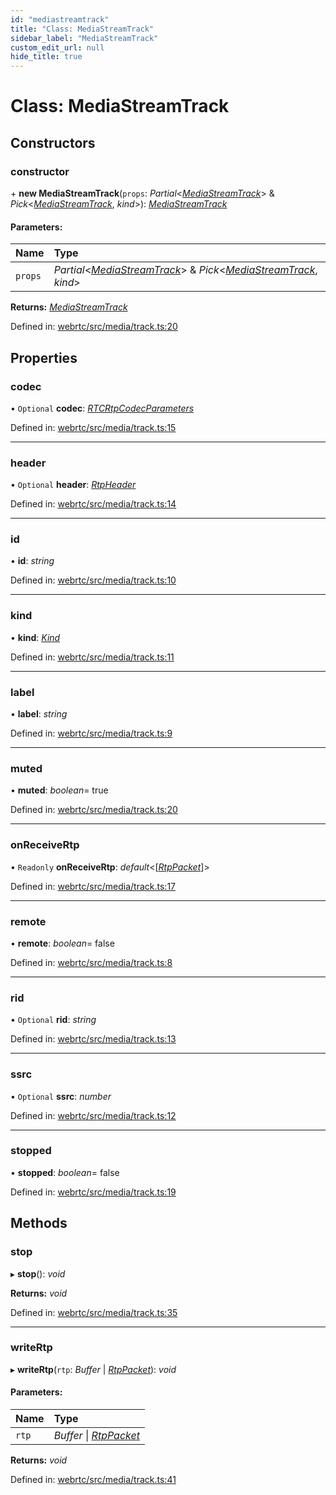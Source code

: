 ```yaml
---
id: "mediastreamtrack"
title: "Class: MediaStreamTrack"
sidebar_label: "MediaStreamTrack"
custom_edit_url: null
hide_title: true
---
```


# Class: MediaStreamTrack

## Constructors

### constructor

\+ **new MediaStreamTrack**(`props`: *Partial*<[*MediaStreamTrack*](mediastreamtrack.md)\> & *Pick*<[*MediaStreamTrack*](mediastreamtrack.md), *kind*\>): [*MediaStreamTrack*](mediastreamtrack.md)

#### Parameters:

Name | Type |
:------ | :------ |
`props` | *Partial*<[*MediaStreamTrack*](mediastreamtrack.md)\> & *Pick*<[*MediaStreamTrack*](mediastreamtrack.md), *kind*\> |

**Returns:** [*MediaStreamTrack*](mediastreamtrack.md)

Defined in: [webrtc/src/media/track.ts:20](https://github.com/shinyoshiaki/werift-webrtc/blob/915ed10/packages/webrtc/src/media/track.ts#L20)

## Properties

### codec

• `Optional` **codec**: [*RTCRtpCodecParameters*](rtcrtpcodecparameters.md)

Defined in: [webrtc/src/media/track.ts:15](https://github.com/shinyoshiaki/werift-webrtc/blob/915ed10/packages/webrtc/src/media/track.ts#L15)

___

### header

• `Optional` **header**: [*RtpHeader*](rtpheader.md)

Defined in: [webrtc/src/media/track.ts:14](https://github.com/shinyoshiaki/werift-webrtc/blob/915ed10/packages/webrtc/src/media/track.ts#L14)

___

### id

• **id**: *string*

Defined in: [webrtc/src/media/track.ts:10](https://github.com/shinyoshiaki/werift-webrtc/blob/915ed10/packages/webrtc/src/media/track.ts#L10)

___

### kind

• **kind**: [*Kind*](../modules.md#kind)

Defined in: [webrtc/src/media/track.ts:11](https://github.com/shinyoshiaki/werift-webrtc/blob/915ed10/packages/webrtc/src/media/track.ts#L11)

___

### label

• **label**: *string*

Defined in: [webrtc/src/media/track.ts:9](https://github.com/shinyoshiaki/werift-webrtc/blob/915ed10/packages/webrtc/src/media/track.ts#L9)

___

### muted

• **muted**: *boolean*= true

Defined in: [webrtc/src/media/track.ts:20](https://github.com/shinyoshiaki/werift-webrtc/blob/915ed10/packages/webrtc/src/media/track.ts#L20)

___

### onReceiveRtp

• `Readonly` **onReceiveRtp**: *default*<[[*RtpPacket*](rtppacket.md)]\>

Defined in: [webrtc/src/media/track.ts:17](https://github.com/shinyoshiaki/werift-webrtc/blob/915ed10/packages/webrtc/src/media/track.ts#L17)

___

### remote

• **remote**: *boolean*= false

Defined in: [webrtc/src/media/track.ts:8](https://github.com/shinyoshiaki/werift-webrtc/blob/915ed10/packages/webrtc/src/media/track.ts#L8)

___

### rid

• `Optional` **rid**: *string*

Defined in: [webrtc/src/media/track.ts:13](https://github.com/shinyoshiaki/werift-webrtc/blob/915ed10/packages/webrtc/src/media/track.ts#L13)

___

### ssrc

• `Optional` **ssrc**: *number*

Defined in: [webrtc/src/media/track.ts:12](https://github.com/shinyoshiaki/werift-webrtc/blob/915ed10/packages/webrtc/src/media/track.ts#L12)

___

### stopped

• **stopped**: *boolean*= false

Defined in: [webrtc/src/media/track.ts:19](https://github.com/shinyoshiaki/werift-webrtc/blob/915ed10/packages/webrtc/src/media/track.ts#L19)

## Methods

### stop

▸ **stop**(): *void*

**Returns:** *void*

Defined in: [webrtc/src/media/track.ts:35](https://github.com/shinyoshiaki/werift-webrtc/blob/915ed10/packages/webrtc/src/media/track.ts#L35)

___

### writeRtp

▸ **writeRtp**(`rtp`: *Buffer* \| [*RtpPacket*](rtppacket.md)): *void*

#### Parameters:

Name | Type |
:------ | :------ |
`rtp` | *Buffer* \| [*RtpPacket*](rtppacket.md) |

**Returns:** *void*

Defined in: [webrtc/src/media/track.ts:41](https://github.com/shinyoshiaki/werift-webrtc/blob/915ed10/packages/webrtc/src/media/track.ts#L41)
